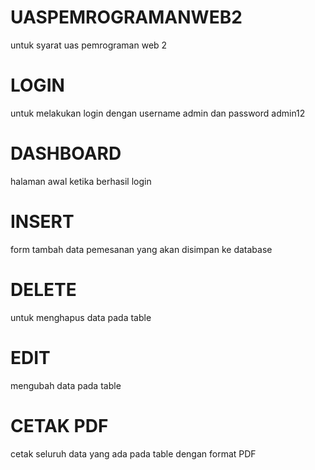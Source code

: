 # UASPEMROGRAMANWEB2
untuk syarat uas pemrograman web 2

# LOGIN
untuk melakukan login dengan username admin dan password admin12

# DASHBOARD
halaman awal ketika berhasil login

# INSERT
form tambah data pemesanan yang akan disimpan ke database

# DELETE
untuk menghapus data pada table

# EDIT
mengubah data pada table

# CETAK PDF
cetak seluruh data yang ada pada table dengan format PDF
